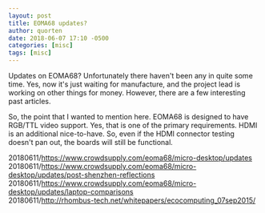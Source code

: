 ```yaml
---
layout: post
title: EOMA68 updates?
author: quorten
date: 2018-06-07 17:10 -0500
categories: [misc]
tags: [misc]
---
```


Updates on EOMA68?  Unfortunately there haven't been any in quite some
time.  Yes, now it's just waiting for manufacture, and the project
lead is working on other things for money.  However, there are a few
interesting past articles.

So, the point that I wanted to mention here.  EOMA68 is designed to
have RGB/TTL video support.  Yes, that is one of the primary
requirements.  HDMI is an additional nice-to-have.  So, even if the
HDMI connector testing doesn't pan out, the boards will still be
functional.

20180611/https://www.crowdsupply.com/eoma68/micro-desktop/updates  
20180611/https://www.crowdsupply.com/eoma68/micro-desktop/updates/post-shenzhen-reflections  
20180611/https://www.crowdsupply.com/eoma68/micro-desktop/updates/laptop-comparisons  
20180611/http://rhombus-tech.net/whitepapers/ecocomputing_07sep2015/
